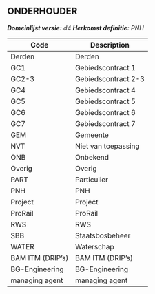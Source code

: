 ## ONDERHOUDER

*__Domeinlijst versie:__ d4*
*__Herkomst definitie:__ PNH*

|__Code__ |__Description__	|
|	---	|	---	|
| Derden | Derden |
| GC1 | Gebiedscontract 1 |
| GC2-3 | Gebiedscontract 2-3 |
| GC4 | Gebiedscontract 4 |
| GC5 | Gebiedscontract 5 |
| GC6 | Gebiedscontract 6 |
| GC7 | Gebiedscontract 7 |
| GEM | Gemeente |
| NVT | Niet van toepassing |
| ONB | Onbekend |
| Overig | Overig |
| PART | Particulier |
| PNH | PNH |
| Project | Project |
| ProRail | ProRail |
| RWS | RWS |
| SBB | Staatsbosbeheer |
| WATER | Waterschap |
| BAM ITM (DRIP’s) | BAM ITM (DRIP’s) |
| BG-Engineering | BG-Engineering |
| managing agent | managing agent |

